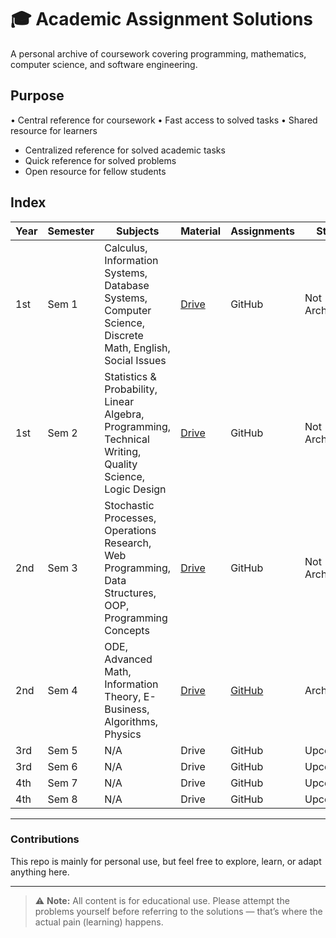 # 🎓 Academic Assignment Solutions
A personal archive of coursework covering programming, mathematics, computer science, and software engineering.

## Purpose
• Central reference for coursework • Fast access to solved tasks • Shared resource for learners

- Centralized reference for solved academic tasks
- Quick reference for solved problems  
- Open resource for fellow students

## Index

| Year | Semester | Subjects | Material                                             | Assignments                                           | State       |
|-------|----------|----------|-----------------------------------------------------|------------------------------------------------------|-------------|
| 1st   | Sem 1    | Calculus, Information Systems, Database Systems, Computer Science, Discrete Math, English, Social Issues | [Drive](https://drive.google.com/drive/folders/1PEFGBvjuRxqUeYj3j6a3RFGgUn3NZUEn) | GitHub                                               | Not Archived |
| 1st   | Sem 2    | Statistics & Probability, Linear Algebra, Programming, Technical Writing, Quality Science, Logic Design | [Drive](https://drive.google.com/drive/folders/1Xvpm7IhlZ3mqrrotrWnDucgIf6JfUyK4) | GitHub                                               | Not Archived |
| 2nd   | Sem 3    | Stochastic Processes, Operations Research, Web Programming, Data Structures, OOP, Programming Concepts | [Drive](https://drive.google.com/drive/folders/1YpcTsLyNtx3L-Ci-uHGHXe8Gxm1ygDqG) | GitHub                                               | Not Archived |
| 2nd   | Sem 4    | ODE, Advanced Math, Information Theory, E-Business, Algorithms, Physics | [Drive](https://drive.google.com/drive/folders/12isT7BfX8w9eJiEx5yOhS8FFsyZYGc-c) | [GitHub](https://github.com/Ahmad-Faraj/academic-assignments/tree/main/sem4) | Archived     |
| 3rd   | Sem 5    | N/A      | Drive                                               | GitHub                                               | Upcoming |
| 3rd   | Sem 6    | N/A      | Drive                                               | GitHub                                               | Upcoming |
| 4th   | Sem 7    | N/A      | Drive                                               | GitHub                                               | Upcoming |
| 4th   | Sem 8    | N/A      | Drive                                               | GitHub                                               | Upcoming |
---

### Contributions
This repo is mainly for personal use, but feel free to explore, learn, or adapt anything here.

---

> ⚠️ **Note:** All content is for educational use. Please attempt the problems yourself before referring to the solutions — that’s where the actual pain (learning) happens.
